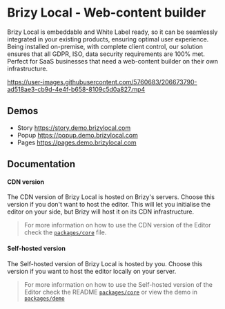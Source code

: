 # Brizy Local - Web-content builder 

Brizy Local is embeddable and White Label ready, so it can be seamlessly integrated in your existing products, ensuring optimal user experience. Being installed on-premise, with complete client control, our solution ensures that all GDPR, ISO, data security requirements are 100% met. Perfect for SaaS businesses that need a web-content builder on their own infrastructure. 

https://user-images.githubusercontent.com/5760683/206673790-ad518ae3-cb9d-4e4f-b658-8109c5d0a827.mp4

## Demos
- Story https://story.demo.brizylocal.com
- Popup https://popup.demo.brizylocal.com
- Pages https://pages.demo.brizylocal.com

## Documentation

#### CDN version

The CDN version of Brizy Local is hosted on Brizy's servers. Choose this version if you don't want to host the editor. This will let you initialise the editor on your side, but Brizy will host it on its CDN infrastructure.

> For more information on how to use the CDN version of the Editor check the [`packages/core`](https://github.com/EasyBrizy/Brizy-Local/blob/master/packages/core/docs/cdn.MD) file.

#### Self-hosted version

The Self-hosted version of Brizy Local is hosted by you. Choose this version if you want to host the editor locally on your server.

> For more information on how to use the Self-hosted version of the Editor check the README [`packages/core`](https://github.com/EasyBrizy/Brizy-Local/blob/master/packages/core/docs/self-hosted.MD) or view the demo in [`packages/demo`](https://github.com/EasyBrizy/Brizy-Local/blob/master/packages/demo/README.MD)
